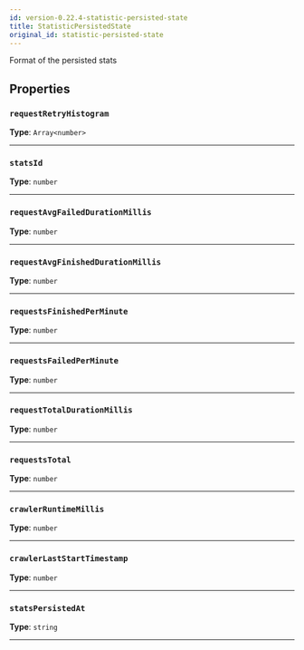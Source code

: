 ```yaml
---
id: version-0.22.4-statistic-persisted-state
title: StatisticPersistedState
original_id: statistic-persisted-state
---
```


<a name="statisticpersistedstate"></a>

Format of the persisted stats

## Properties

### `requestRetryHistogram`

**Type**: `Array<number>`

---

### `statsId`

**Type**: `number`

---

### `requestAvgFailedDurationMillis`

**Type**: `number`

---

### `requestAvgFinishedDurationMillis`

**Type**: `number`

---

### `requestsFinishedPerMinute`

**Type**: `number`

---

### `requestsFailedPerMinute`

**Type**: `number`

---

### `requestTotalDurationMillis`

**Type**: `number`

---

### `requestsTotal`

**Type**: `number`

---

### `crawlerRuntimeMillis`

**Type**: `number`

---

### `crawlerLastStartTimestamp`

**Type**: `number`

---

### `statsPersistedAt`

**Type**: `string`

---

